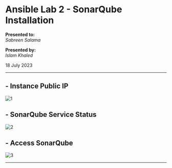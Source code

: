 # Ansible Lab 2 - SonarQube Installation

**Presented to:**    
_Sabreen Salama_    

**Presented by:**   
_Islam Khaled_    

18 July 2023

-----------------------------------------
## - Instance Public IP

![1](https://github.com/eslamkhaled560/sonarqube-ansible-aws/assets/54172897/82e8c07e-c33b-4f8a-ade0-4f6916a2aa6f)

## - SonarQube Service Status

![2](https://github.com/eslamkhaled560/sonarqube-ansible-aws/assets/54172897/74fcd63a-d421-4a4f-9d01-713c4db8a57a)

## - Access SonarQube

![3](https://github.com/eslamkhaled560/sonarqube-ansible-aws/assets/54172897/487607af-a0bf-4aac-bd71-cc0fc23d6f66)

-----------------------------------------
